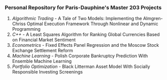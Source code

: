 ### Personal Repository for Paris-Dauphine's Master 203 Projects

1. *Algorithmic Trading* - A Tale of Two Models: Implementing the Almgren-Chriss Optimal Execution Framework Through Nonlinear and Dynamic Programming
2. *C++* - A Least Squares Algorithm for Ranking Global Currencies Based on Financial Market Sentiment
3. *Econometrics* - Fixed Effects Panel Regression and the Moscow Stock Exchange Settlement Reform
4. *Machine Learning* - Polish Corporate Bankruptcy Prediction With Ensemble Machine Learning
5. *Portfolio Optimization* - Black Litterman Asset Model With Socially Responsible Investing Screenings